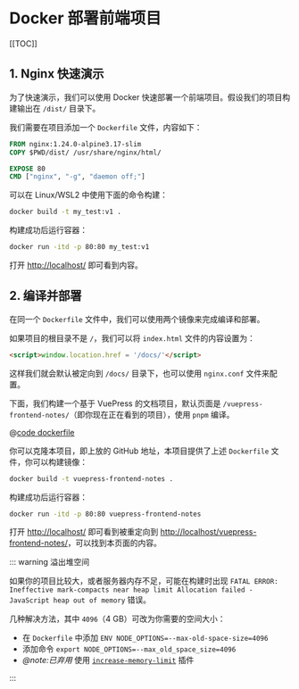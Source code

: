# Docker 部署前端项目

[[TOC]]

## 1. Nginx 快速演示

为了快速演示，我们可以使用 Docker 快速部署一个前端项目。假设我们的项目构建输出在 `/dist/` 目录下。

我们需要在项目添加一个 `Dockerfile` 文件，内容如下：

```dockerfile
FROM nginx:1.24.0-alpine3.17-slim
COPY $PWD/dist/ /usr/share/nginx/html/

EXPOSE 80
CMD ["nginx", "-g", "daemon off;"]
```

可以在 Linux/WSL2 中使用下面的命令构建：

```bash
docker build -t my_test:v1 .
```

构建成功后运行容器：

```bash
docker run -itd -p 80:80 my_test:v1
```

打开 <http://localhost/> 即可看到内容。

## 2. 编译并部署

在同一个 `Dockerfile` 文件中，我们可以使用两个镜像来完成编译和部署。

如果项目的根目录不是 `/`，我们可以将 `index.html` 文件的内容设置为：

```html
<script>window.location.href = '/docs/'</script>
```

这样我们就会默认被定向到 `/docs/` 目录下，也可以使用 `nginx.conf` 文件来配置。

下面，我们构建一个基于 VuePress 的文档项目，默认页面是 `/vuepress-frontend-notes/`（即你现在正在看到的项目），使用 `pnpm` 编译。

@[code dockerfile](/Dockerfile)

你可以克隆本项目，即上放的 GitHub 地址，本项目提供了上述 `Dockerfile` 文件，你可以构建镜像：

```bash
docker build -t vuepress-frontend-notes .
```

构建成功后运行容器：

```bash
docker run -itd -p 80:80 vuepress-frontend-notes
```

打开 <http://localhost/> 即可看到被重定向到 <http://localhost/vuepress-frontend-notes/>，可以找到本页面的内容。

::: warning 溢出堆空间

如果你的项目比较大，或者服务器内存不足，可能在构建时出现 `FATAL ERROR: Ineffective mark-compacts near heap limit Allocation failed - JavaScript heap out of memory` 错误。

几种解决方法，其中 `4096`（4 GB）可改为你需要的空间大小：

- 在 `Dockerfile` 中添加 `ENV NODE_OPTIONS=--max-old-space-size=4096`
- 添加命令 `export NODE_OPTIONS=--max_old_space_size=4096`
- *@note:已弃用* 使用 [`increase-memory-limit`](https://www.npmjs.com/package/increase-memory-limit) 插件

:::
